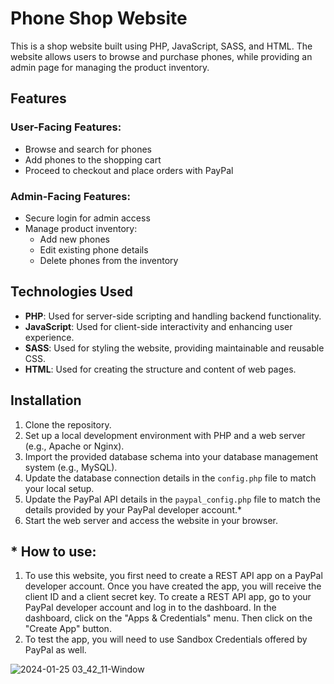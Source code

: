 # Phone Shop Website

This is a shop website built using PHP, JavaScript, SASS, and HTML. The website allows users to browse and purchase phones, while providing an admin page for managing the product inventory.

## Features

### User-Facing Features:

- Browse and search for phones
- Add phones to the shopping cart 
- Proceed to checkout and place orders with PayPal

### Admin-Facing Features:

- Secure login for admin access
- Manage product inventory:
  - Add new phones
  - Edit existing phone details
  - Delete phones from the inventory

## Technologies Used

- **PHP**: Used for server-side scripting and handling backend functionality.
- **JavaScript**: Used for client-side interactivity and enhancing user experience.
- **SASS**: Used for styling the website, providing maintainable and reusable CSS.
- **HTML**: Used for creating the structure and content of web pages.

## Installation

1. Clone the repository.
2. Set up a local development environment with PHP and a web server (e.g., Apache or Nginx).
3. Import the provided database schema into your database management system (e.g., MySQL).
4. Update the database connection details in the `config.php` file to match your local setup.
5. Update the PayPal API details in the `paypal_config.php` file to match the details provided by your PayPal developer account.*
6. Start the web server and access the website in your browser.

## * How to use: 

1. To use this website, you first need to create a REST API app on a PayPal developer account. Once you have created the app, you will receive the client ID and a client secret key. To create a REST API app, go to your PayPal developer account and log in to the dashboard. In the dashboard, click on the "Apps & Credentials" menu. Then click on the "Create App" button.
2. To test the app, you will need to use Sandbox Credentials offered by PayPal as well.

![2024-01-25 03_42_11-Window](https://github.com/Acosta01-dev/Shop/assets/79601880/5648806d-4060-4424-ad66-0cb8f225995c)

